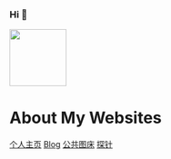 ### Hi 👋

<a href="https://github.com/BlueSkyXN"><img src="https://ae01.alicdn.com/kf/U86be0ebc85004924a57b3f81c8091f51Y.jpg" width=100 height=100 /></a>

# About My Websites
<a href="https://000714.xyz">个人主页</a>
<a href="https://www.blueskyxn.com">Blog</a>
<a href="https://img.blueskyxn.com">公共图床</a>
<a href="https://status.blueskyxn.com">探针</a>
